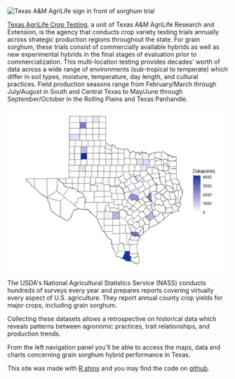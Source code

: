 
<img src="images/DSC_0745.jpg" alt="Texas A&M AgriLife sign in front of sorghum trial" width="500"/>


[Texas AgriLife Crop Testing](https://varietytesting.tamu.edu/), a unit of Texas A&M AgriLife Research and Extension, is the agency that conducts crop variety testing trials annually across strategic production regions throughout the state. For grain sorghum, these trials consist of commercially available hybrids as well as new experimental hybrids in the final stages of evaluation prior to commercialization. This multi-location testing provides decades’ worth of data across a wide range of environments (sub-tropical to temperate) which differ in soil types, moisture, temperature, day length, and cultural practices. Field production seasons range from February/March through July/August in South and Central Texas to May/June through September/October in the Rolling Plains and Texas Panhandle. 

<img src="images/datapointsmap.png" alt="Texas A&M AgriLife sign in front of sorghum trial" width="500" />



The USDA's National Agricultural Statistics Service (NASS) conducts hundreds of surveys every year and prepares reports covering virtually every aspect of U.S. agriculture. They report annual county crop yields for major crops, including grain sorghum. 

Collecting these datasets allows a retrospective on historical data which reveals patterns between agronomic practices, trait relationships, and production trends. 

From the left navigation panel you'll be able to access the maps, data and charts concerning grain sorghum hybrid performance in Texas.

This site was made with [R shiny](https://shiny.rstudio.com/) and you may find the code on [github](https://github.com/leon-fabian/STAT689-Project). 
<br><br><br>




